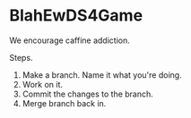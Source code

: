 # BlahEwDS4Game
We encourage caffine addiction.

Steps.

1. Make a branch. Name it what you're doing.
2. Work on it.
3. Commit the changes to the branch.
4. Merge branch back in.
